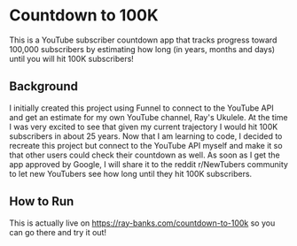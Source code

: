 # Countdown to 100K

This is a YouTube subscriber countdown app that tracks progress toward 100,000 subscribers by estimating how long (in years, months and days) until you will hit 100K subscribers! 

## Background
I initially created this project using Funnel to connect to the YouTube API and get an estimate for my own YouTube channel, Ray's Ukulele. At the time I was very excited to see that given my current trajectory I would hit 100K subscribers in about 25 years. Now that I am learning to code, I decided to recreate this project but connect to the YouTube API myself and make it so that other users could check their countdown as well. As soon as I get the app approved by Google, I will share it to the reddit r/NewTubers community to let new YouTubers see how long until they hit 100K subscribers. 

## How to Run
This is actually live on https://ray-banks.com/countdown-to-100k so you can go there and try it out!
